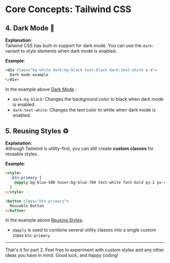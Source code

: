 # Core Concepts: Tailwind CSS

## 4.  Dark Mode 🌙

**Explanation**:  
Tailwind CSS has built-in support for dark mode. You can use the `dark:` variant to style elements when dark mode is enabled.

**Example**:
```html
<div class="bg-white dark:bg-black text-black dark:text-white p-4">
  Dark mode example
</div>
```
In the example above [Dark Mode](https://tailwindcss.com/docs/dark-mode)
:
- `dark:bg-black`: Changes the background color to black when dark mode is enabled.
- `dark:text-white`: Changes the text color to white when dark mode is enabled.


## 5. Reusing Styles ♻️

**Explanation**:  
Although Tailwind is utility-first, you can still create **custom classes** for reusable styles.

**Example**:
```html
<style>
  .btn-primary {
    @apply bg-blue-500 hover:bg-blue-700 text-white font-bold py-2 px-4 rounded;
  }
</style>

<button class="btn-primary">
  Reusable Button
</button>
```
In the example above [Reusing Styles](https://tailwindcss.com/docs/reusing-styles):

- `@apply` is used to combine several utility classes into a single custom class `btn-primary`.

---
That's it for part 2. Feel free to experiment with custom styles and any other ideas you have in mind. Good luck, and happy coding!
